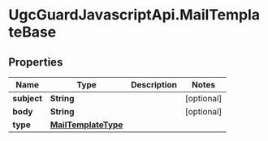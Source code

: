 # UgcGuardJavascriptApi.MailTemplateBase

## Properties

Name | Type | Description | Notes
------------ | ------------- | ------------- | -------------
**subject** | **String** |  | [optional] 
**body** | **String** |  | [optional] 
**type** | [**MailTemplateType**](MailTemplateType.md) |  | 


